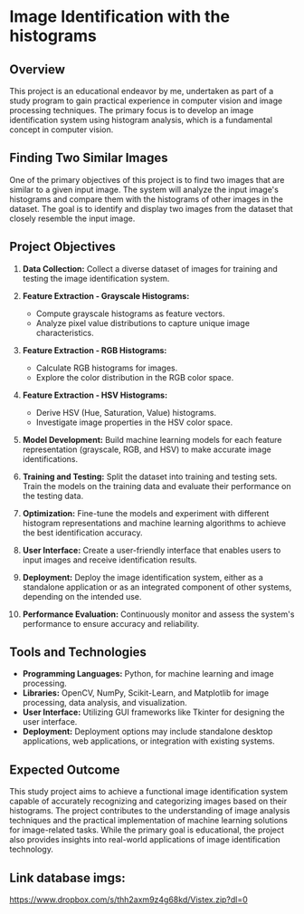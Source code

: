 # Image Identification with the histograms
## Overview

This project is an educational endeavor by me, undertaken as part of a study program to gain practical experience in computer vision and image processing techniques. The primary focus is to develop an image identification system using histogram analysis, which is a fundamental concept in computer vision.

## Finding Two Similar Images

One of the primary objectives of this project is to find two images that are similar to a given input image. The system will analyze the input image's histograms and compare them with the histograms of other images in the dataset. The goal is to identify and display two images from the dataset that closely resemble the input image.

## Project Objectives

1. **Data Collection:** Collect a diverse dataset of images for training and testing the image identification system.

2. **Feature Extraction - Grayscale Histograms:**
   - Compute grayscale histograms as feature vectors.
   - Analyze pixel value distributions to capture unique image characteristics.

3. **Feature Extraction - RGB Histograms:**
   - Calculate RGB histograms for images.
   - Explore the color distribution in the RGB color space.

4. **Feature Extraction - HSV Histograms:**
   - Derive HSV (Hue, Saturation, Value) histograms.
   - Investigate image properties in the HSV color space.

5. **Model Development:** Build machine learning models for each feature representation (grayscale, RGB, and HSV) to make accurate image identifications.

6. **Training and Testing:** Split the dataset into training and testing sets. Train the models on the training data and evaluate their performance on the testing data.

7. **Optimization:** Fine-tune the models and experiment with different histogram representations and machine learning algorithms to achieve the best identification accuracy.

8. **User Interface:** Create a user-friendly interface that enables users to input images and receive identification results.

9. **Deployment:** Deploy the image identification system, either as a standalone application or as an integrated component of other systems, depending on the intended use.

10. **Performance Evaluation:** Continuously monitor and assess the system's performance to ensure accuracy and reliability.

## Tools and Technologies

- **Programming Languages:** Python, for machine learning and image processing.
- **Libraries:** OpenCV, NumPy, Scikit-Learn, and Matplotlib for image processing, data analysis, and visualization.
- **User Interface:** Utilizing GUI frameworks like Tkinter for designing the user interface.
- **Deployment:** Deployment options may include standalone desktop applications, web applications, or integration with existing systems.

## Expected Outcome

This study project aims to achieve a functional image identification system capable of accurately recognizing and categorizing images based on their histograms. The project contributes to the understanding of image analysis techniques and the practical implementation of machine learning solutions for image-related tasks. While the primary goal is educational, the project also provides insights into real-world applications of image identification technology.


## Link database imgs: 
https://www.dropbox.com/s/thh2axm9z4g68kd/Vistex.zip?dl=0
